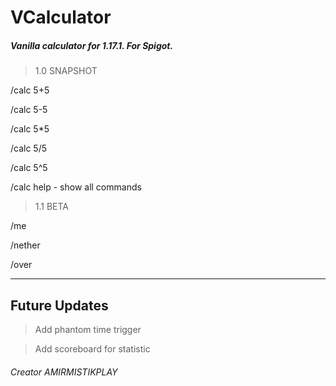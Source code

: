 # VCalculator
##### Vanilla calculator for 1.17.1. For Spigot.

>1.0 SNAPSHOT

/calc 5+5

/calc 5-5

/calc 5*5

/calc 5/5

/calc 5^5

/calc help - show all commands

>1.1 BETA

/me

/nether <x> <z>

/over <x> <x>


____

## Future Updates
>Add phantom time trigger

>Add scoreboard for statistic

###### Creator AMIRMISTIKPLAY
